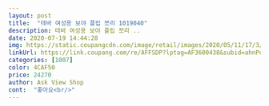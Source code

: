 ```yaml
---
layout: post 
title:  "테바 여성용 보야 플립 쪼리 1019040" 
description: 테바 여성용 보야 플립 쪼리 ..
date: 2020-07-19 14:44:28 
img: https://static.coupangcdn.com/image/retail/images/2020/05/11/17/3/ddea96e8-6455-4dba-bbbf-2c71b1414e37.jpg 
linkUrl: https://link.coupang.com/re/AFFSDP?lptag=AF3600438&subid=ahnPublicAsk&pageKey=1593913834&itemId=2723171483&vendorItemId=70676544935&traceid=V0-113-aa6d0dcd4b48a9fe 
categories: [1007] 
color: 4CAF50 
price: 24270 
author: Ask View Shop 
cont:  "좋아요<br/>" 
---
```

